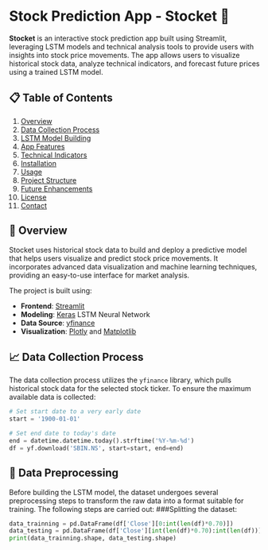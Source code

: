 # Stock Prediction App - Stocket 🚀
 
**Stocket** is an interactive stock prediction app built using Streamlit, leveraging LSTM models and technical analysis tools to provide users with insights into stock price movements. The app allows users to visualize historical stock data, analyze technical indicators, and forecast future prices using a trained LSTM model.

## 📋 Table of Contents

1. [Overview](#overview)
2. [Data Collection Process](#data-collection-process)
3. [LSTM Model Building](#lstm-model-building)
4. [App Features](#app-features)
5. [Technical Indicators](#technical-indicators)
6. [Installation](#installation)
7. [Usage](#usage)
8. [Project Structure](#project-structure)
9. [Future Enhancements](#future-enhancements)
10. [License](#license)
11. [Contact](#contact)

## 📘 Overview

Stocket uses historical stock data to build and deploy a predictive model that helps users visualize and predict stock price movements. It incorporates advanced data visualization and machine learning techniques, providing an easy-to-use interface for market analysis.

The project is built using:
- **Frontend**: [Streamlit](https://streamlit.io/)
- **Modeling**: [Keras](https://keras.io/) LSTM Neural Network
- **Data Source**: [yfinance](https://pypi.org/project/yfinance/)
- **Visualization**: [Plotly](https://plotly.com/) and [Matplotlib](https://matplotlib.org/)

## 📈 Data Collection Process

The data collection process utilizes the `yfinance` library, which pulls historical stock data for the selected stock ticker. To ensure the maximum available data is collected:
```python
# Set start date to a very early date
start = '1900-01-01'

# Set end date to today's date
end = datetime.datetime.today().strftime('%Y-%m-%d')
df = yf.download('SBIN.NS', start=start, end=end)
```

## 🧹 Data Preprocessing
Before building the LSTM model, the dataset undergoes several preprocessing steps to transform the raw data into a format suitable for training. The following steps are carried out:
###Splitting the dataset:
```Python
data_trainning = pd.DataFrame(df['Close'][0:int(len(df)*0.70)])
data_testing = pd.DataFrame(df['Close'][int(len(df)*0.70):int(len(df))])
print(data_trainning.shape, data_testing.shape)
```
